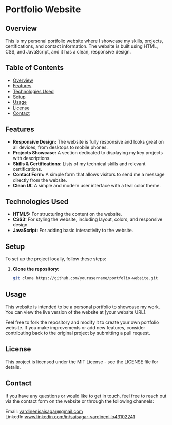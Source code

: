 # Portfolio Website

## Overview

This is my personal portfolio website where I showcase my skills, projects, certifications, and contact information. The website is built using HTML, CSS, and JavaScript, and it has a clean, responsive design.

## Table of Contents

- [Overview](#overview)
- [Features](#features)
- [Technologies Used](#technologies-used)
- [Setup](#setup)
- [Usage](#usage)
- [License](#license)
- [Contact](#contact)

## Features

- **Responsive Design:** The website is fully responsive and looks great on all devices, from desktops to mobile phones.
- **Projects Showcase:** A section dedicated to displaying my key projects with descriptions.
- **Skills & Certifications:** Lists of my technical skills and relevant certifications.
- **Contact Form:** A simple form that allows visitors to send me a message directly from the website.
- **Clean UI:** A simple and modern user interface with a teal color theme.

## Technologies Used

- **HTML5:** For structuring the content on the website.
- **CSS3:** For styling the website, including layout, colors, and responsive design.
- **JavaScript:** For adding basic interactivity to the website.

## Setup

To set up the project locally, follow these steps:

1. **Clone the repository:**

   ```bash
   git clone https://github.com/yourusername/portfolio-website.git
 ## Usage
This website is intended to be a personal portfolio to showcase my work. You can view the live version of the website at [your website URL].

Feel free to fork the repository and modify it to create your own portfolio website. If you make improvements or add new features, consider contributing back to the original project by submitting a pull request.

## License
This project is licensed under the MIT License - see the LICENSE file for details.

## Contact
If you have any questions or would like to get in touch, feel free to reach out via the contact form on the website or through the following channels:

Email: vardinenisaisagar@gmail.com
LinkedIn:www.linkedin.com/in/saisagar-vardineni-b43102241

